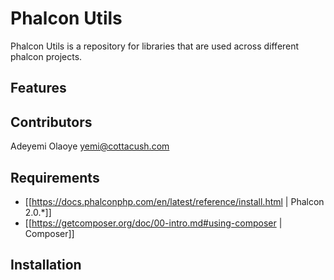 Phalcon Utils
=============
Phalcon Utils is a repository for libraries that are used across different phalcon projects.


Features
--------



Contributors
------------
Adeyemi Olaoye <yemi@cottacush.com>


Requirements
------------
* [[https://docs.phalconphp.com/en/latest/reference/install.html | Phalcon 2.0.*]]
* [[https://getcomposer.org/doc/00-intro.md#using-composer | Composer]]



Installation
------------










